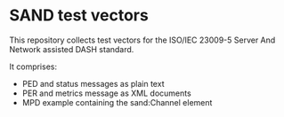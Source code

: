 # SAND test vectors

This repository collects test vectors for the ISO/IEC 23009-5 Server And Network assisted DASH standard.

It comprises:

- PED and status messages as plain text
- PER and metrics message as XML documents
- MPD example containing the sand:Channel element
